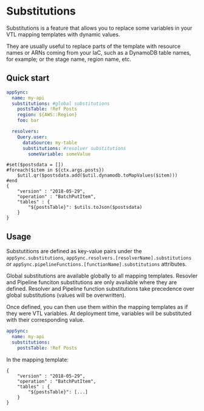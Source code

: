 # Substitutions

Substitutions is a feature that allows you to replace some variables in your VTL mapping templates with dynamic values.

They are usually useful to replace parts of the template with resource names or ARNs coming from your IaC, such as a DynamoDB table names, for example; or the stage name, region name, etc.

## Quick start

```yaml
appSync:
  name: my-api
  substitutions: #global substitutions
    postsTable: !Ref Posts
    region: ${AWS::Region}
    foo: bar

  resolvers:
    Query.user:
      dataSource: my-table
      substitutions: #resolver substitutions
        someVariable: someValue
```

```vtl
#set($postsdata = [])
#foreach($item in ${ctx.args.posts})
    $util.qr($postsdata.add($util.dynamodb.toMapValues($item)))
#end
{
    "version" : "2018-05-29",
    "operation" : "BatchPutItem",
    "tables" : {
        "${postsTable}": $utils.toJson($postsdata)
    }
}
```

## Usage

Substutitions are defined as key-value pairs under the `appSync.substitutions`, `appSync.resolvers.[resolverName].substitutions` or `appSync.pipelineFunctions.[functionName].substitutions` attributes.

Global substitutions are available globally to all mapping templates. Resovler and Pipeline funciton substitutions are only available where they are defined. Resolver and Pipeline function substitutions take precedence over global substitutions (values will be overwritten).

Once defined, you can then use them within the mapping templates as if they were VTL variables. At deployment time, variables will be substituted with their corresponding value.

```yaml
appSync:
  name: my-api
  substitutions:
    postsTable: !Ref Posts
```

In the mapping template:

```vtl
{
    "version" : "2018-05-29",
    "operation" : "BatchPutItem",
    "tables" : {
        "${postsTable}": [...]
    }
}
```
